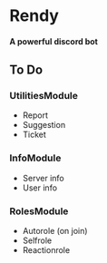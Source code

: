 # Rendy
#### A powerful discord bot

## To Do
### UtilitiesModule
* Report
* Suggestion
* Ticket

### InfoModule
* Server info
* User info

### RolesModule
* Autorole (on join)
* Selfrole
* Reactionrole
